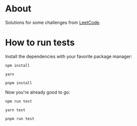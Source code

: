 # About
Solutions for some challenges from [LeetCode](https://leetcode.com/problemset/all/).

# How to run tests

Install the dependencies with your favorite package manager:

```
npm install
```
```
yarn
```
```
pnpm install
```


Now you're already good to go:

```
npm run test
```
```
yarn test
```
```
pnpm run test
```
